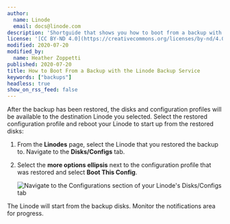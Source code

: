 ```yaml
---
author:
  name: Linode
  email: docs@linode.com
description: 'Shortguide that shows you how to boot from a backup with the Linode Backup Service.'
license: '[CC BY-ND 4.0](https://creativecommons.org/licenses/by-nd/4.0)'
modified: 2020-07-20
modified_by:
  name: Heather Zoppetti
published: 2020-07-20
title: How to Boot From a Backup with the Linode Backup Service
keywords: ["backups"]
headless: true
show_on_rss_feed: false
---
```


After the backup has been restored, the disks and configuration profiles will be available to the destination Linode you selected. Select the restored configuration profile and reboot your Linode to start up from the restored disks:

1.  From the **Linodes** page, select the Linode that you restored the backup to. Navigate to the **Disks/Configs** tab.

1.  Select the **more options ellipsis** next to the configuration profile that was restored and select **Boot This Config**.

    ![Navigate to the Configurations section of your Linode's Disks/Configs tab](backups-boot-this-config.png "Navigate to the Configurations section of your Linode's Disks/Configs tab")

The Linode will start from the backup disks. Monitor the notifications area for progress.
